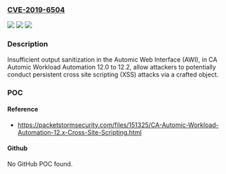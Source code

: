 ### [CVE-2019-6504](https://cve.mitre.org/cgi-bin/cvename.cgi?name=CVE-2019-6504)
![](https://img.shields.io/static/v1?label=Product&message=CA%20Automic%20Workload%20Automation&color=blue)
![](https://img.shields.io/static/v1?label=Version&message=n%2Fa&color=blue)
![](https://img.shields.io/static/v1?label=Vulnerability&message=Persistent%20Cross%20Site%20Scripting&color=brighgreen)

### Description

Insufficient output sanitization in the Automic Web Interface (AWI), in CA Automic Workload Automation 12.0 to 12.2, allow attackers to potentially conduct persistent cross site scripting (XSS) attacks via a crafted object.

### POC

#### Reference
- https://packetstormsecurity.com/files/151325/CA-Automic-Workload-Automation-12.x-Cross-Site-Scripting.html

#### Github
No GitHub POC found.

